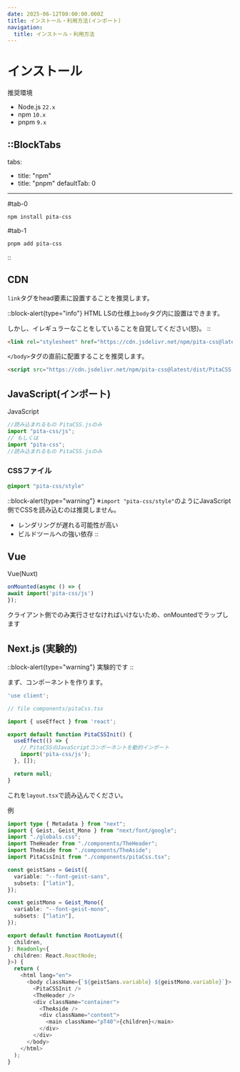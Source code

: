 ```yaml
---
date: 2025-06-12T00:00:00.000Z
title: インストール・利用方法(インポート)
navigation:
  title: インストール・利用方法
---
```


# インストール

推奨環境

- Node.js `22.x`
- npm `10.x`
- pnpm `9.x`

::BlockTabs
---
tabs:
  - title: "npm"
  - title: "pnpm"
defaultTab: 0
---

#tab-0
```bash
npm install pita-css
```

#tab-1
```bash
pnpm add pita-css
```

::

## CDN

`link`タグをhead要素に設置することを推奨します。

::block-alert{type="info"}
HTML LSの仕様上`body`タグ内に設置はできます。

しかし、イレギュラーなことをしていることを自覚してください(怒)。
::

```html
<link rel="stylesheet" href="https://cdn.jsdelivr.net/npm/pita-css@latest/dist/PitaCSS.css">
```

`</body>`タグの直前に配置することを推奨します。

```html
<script src="https://cdn.jsdelivr.net/npm/pita-css@latest/dist/PitaCSS.js"></script>
```

## JavaScript(インポート)

JavaScript

```js
//読み込まれるもの PitaCSS.jsのみ
import "pita-css/js";
// もしくは
import "pita-css";
//読み込まれるもの PitaCSS.jsのみ
```

### CSSファイル

```css
@import "pita-css/style"
```

::block-alert{type="warning"}
※`import "pita-css/style"`のようにJavaScript側でCSSを読み込むのは推奨しません。

- レンダリングが遅れる可能性が高い
- ビルドツールへの強い依存
::

## Vue

Vue(Nuxt)

```js
onMounted(async () => {
await import('pita-css/js')
});
```

クライアント側でのみ実行させなければいけないため、onMountedでラップします

## Next.js (実験的)

::block-alert{type="warning"}
実験的です
::

まず、コンポーネントを作ります。

```ts
'use client';

// file components/pitaCss.tsx

import { useEffect } from 'react';

export default function PitaCSSInit() {
  useEffect(() => {
    // PitaCSSのJavaScriptコンポーネントを動的インポート
    import('pita-css/js');
  }, []);

  return null;
}
```

これを`layout.tsx`で読み込んでください。

例
```ts
import type { Metadata } from "next";
import { Geist, Geist_Mono } from "next/font/google";
import "./globals.css";
import TheHeader from "./components/TheHeader";
import TheAside from "./components/TheAside";
import PitaCssInit from "./components/pitaCss.tsx";

const geistSans = Geist({
  variable: "--font-geist-sans",
  subsets: ["latin"],
});

const geistMono = Geist_Mono({
  variable: "--font-geist-mono",
  subsets: ["latin"],
});

export default function RootLayout({
  children,
}: Readonly<{
  children: React.ReactNode;
}>) {
  return (
    <html lang="en">
      <body className={`${geistSans.variable} ${geistMono.variable}`}>
        <PitaCSSInit />
        <TheHeader />
        <div className="container">
          <TheAside />
          <div className="content">
            <main className="pT40">{children}</main>
          </div>
        </div>
      </body>
    </html>
  );
}
```
